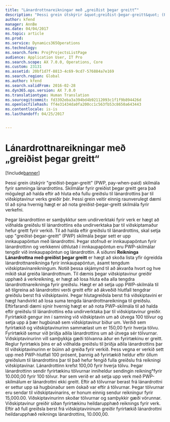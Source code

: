 ```yaml
---
title: "Lánardrottnareikningar með „greiðist þegar greitt“"
description: "Þessi grein útskýrir &quot;greiðist-þegar-greitt&quot; (PWP, pay-when-paid) skilmála fyrir samninga lánardrottins. Skilmálar fyrir greiðist þegar greitt gera það mögulegt að halda eftir að hluta eða fullu greiðslu til lánardrottins þar til viðskiptavinur verks greiðir þér. Þessi grein veitir einnig raunverulegt dæmi til að sýna hvernig hægt er að nota greiðist-þegar-greitt skilmála fyrir verkefni."
author: kfend
manager: AnnBe
ms.date: 04/04/2017
ms.topic: article
ms.prod: 
ms.service: Dynamics365Operations
ms.technology: 
ms.search.form: ProjProjectsListPage
audience: Application User, IT Pro
ms.search.scope: AX 7.0.0, Operations, Core
ms.custom: 23131
ms.assetid: 20bf1d7f-8813-4c69-9cd7-576884a7e169
ms.search.region: Global
ms.author: kfend
ms.search.validFrom: 2016-02-28
ms.dyn365.ops.version: AX 7.0.0
ms.translationtype: Human Translation
ms.sourcegitcommit: fd3392eba3a394bd4b92112093c1f1f9b894426d
ms.openlocfilehash: ff4e31434da0fa200cc1c563fb53c8650a643443
ms.contentlocale: is-is
ms.lasthandoff: 04/25/2017


---
```


# <a name="pay-when-paid-vendor-agreements"></a>Lánardrottnareikningar með „greiðist þegar greitt“

[!include[banner](../includes/banner.md)]


Þessi grein útskýrir "greiðist-þegar-greitt" (PWP, pay-when-paid) skilmála fyrir samninga lánardrottins. Skilmálar fyrir greiðist þegar greitt gera það mögulegt að halda eftir að hluta eða fullu greiðslu til lánardrottins þar til viðskiptavinur verks greiðir þér. Þessi grein veitir einnig raunverulegt dæmi til að sýna hvernig hægt er að nota greiðist-þegar-greitt skilmála fyrir verkefni.

Þegar lánardrottinn er samþykktur sem undirverktaki fyrir verk er hægt að viðhalda greiðslu til lánardrottins eða undirverktaka þar til viðskiptamaður hefur greitt fyrir verkið. Til að halda eftir greiðslu til lánardrottins, skal setja upp "greiðist-þegar-greitt" (PWP) skilmála þegar sett er upp innkaupapöntun með lánardrottni. Þegar stofnuð er innkaupapöntun fyrir lánardrottinn og verkkenni úthlutað í innkaupapöntun eru PWP-skilmálar tengdir við innkaupapöntun og lánardrottin. Á síðunni **Reikninga Lánardrottna með greiðist þegar greitt** er hægt að skoða lista yfir ógreidda lánardrottnareikninga fyrir innkaupapöntun, ásamt tengdum viðskiptavinareikningum. Notið þessa skjámynd til að ákvarða hvort og hve mikið skal greiða lánardrottnum. Til dæmis þegar viðskiptavinur greiðir upphæð á verkreikning, er hægt að losa hluta eða alla tengdra lánardrottnareikninga fyrir greiðslu. Hægt er að setja upp PWP-skilmála til að tilgreina að lánardrottni verði greitt eftir að ákveðið hlutfall tengdrar greiðslu berst frá viðskiptavini. Þegar hlutagreiðsla berst frá viðskiptavini er hægt handvirkt að losa suma tengda lánardrottnareikninga til greiðslu. Eftirfarandi dæmi sýnir hvernig hægt er að nota PWP-skilmála til að halda eftir greiðslu til lánardrottins eða undirverktaka þar til viðskiptavinur greiðir. Fyrirtækið gengur inn í samning við viðskiptavin um að útvega 100 tölvur og setja upp á þær hugbúnað sem viðskiptavinur biður um. Verðið sem fyrirtækið og viðskiptavinurinn sammælast um er 150,00 fyrir hverja tölvu. Fyrirtækið semur við þriðja aðila lánardrottins um að útvega sér tölvurnar. Viðskiptavinurinn vill samþykkja gæði tölvanna áður en fyrirtækinu er greitt. Reglur fyrirtækis þíns er að viðhalda greiðslu til þriðja aðila lánardrottins þar til viðskiptavinurinn er búinn að greiða fyrir verkið. Þess vegna er verkið sett upp með PWP-hlutfall 100 prósent, þannig að fyrirtækið heldur eftir öllum greiðslum til lánardrottins þar til það hefur fengið fulla greiðslu frá reikningi viðskiptavinar. Lánardrottinn krefst 100,00 fyrir hverja tölvu. Þegar lánardrottinn sendir fyrirtækinu tölvurnar inniheldur sendingin reikning°fyrir 10.000,00 fyrir 100 tölvur. Þar sem verið er að setja upp verk með PWP-skilmálum er lánardrottni ekki greitt. Eftir að tölvurnar berast frá lánardrottni er settur upp sá hugbúnaður sem óskað var eftir á tölvurnar. Þegar tölvurnar eru sendar til viðskiptavinarins, er honum einnig sendur reikningur fyrir 15,000.00. Viðskiptavinurinn skoðar tölvurnar og samþykkir gæði vörunnar. Viðskiptavinur greiðir síðan fyrirtækinu heildarupphæð reiknings fyrir verk. Eftir að full greiðsla berst frá viðskiptavininum greiðir fyrirtækið lánardrottni heildarupphæð reiknings lánardrottins, 10.000,00.




